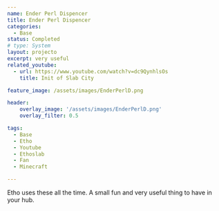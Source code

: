 ```yaml
---
name: Ender Perl Dispencer
title: Ender Perl Dispencer
categories:
  - Base
status: Completed
# type: System
layout: projecto
excerpt: very useful
related_youtube:
  - url: https://www.youtube.com/watch?v=dc9QynhlsOs
    title: Init of Slab City

feature_image: /assets/images/EnderPerlD.png

header: 
    overlay_image: '/assets/images/EnderPerlD.png'
    overlay_filter: 0.5 

tags:
  - Base
  - Etho
  - Youtube
  - Ethoslab
  - Fan
  - Minecraft

---
```


Etho uses these all the time. A small fun and very useful thing to have in your hub.